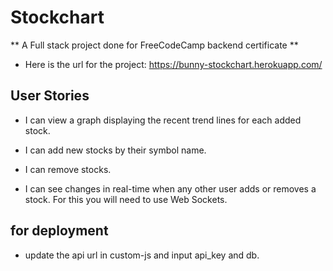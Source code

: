 # Stockchart

** A Full stack project done for FreeCodeCamp backend certificate **

* Here is the url for the project: <https://bunny-stockchart.herokuapp.com/> 


## User Stories

* I can view a graph displaying the recent trend lines for each added stock.

* I can add new stocks by their symbol name.

* I can remove stocks.

* I can see changes in real-time when any other user adds or removes a stock. For this you will need to use Web Sockets.



## for deployment

* update the api url in custom-js and input api_key and db.